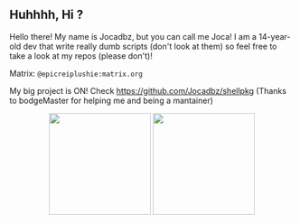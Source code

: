 ## Huhhhh, Hi ?

Hello there! My name is Jocadbz, but you can call me Joca! I am a 14-year-old dev that write really dumb scripts (don't look at them) so feel free to take a look at my repos (please don't)!

Matrix: ```@epicreiplushie:matrix.org```

My big project is ON! Check https://github.com/Jocadbz/shellpkg (Thanks to bodgeMaster for helping me and being a mantainer)
<div align="center">
  <img height="180em" src="https://github-readme-stats.vercel.app/api?username=Jocadbz&show_icons=true&theme=dracula&include_all_commits=true&count_private=true"/>
  <img height="180em" src="https://github-readme-stats.vercel.app/api/top-langs/?username=Jocadbz&layout=compact&langs_count=7&theme=dracula"/>
</div>
